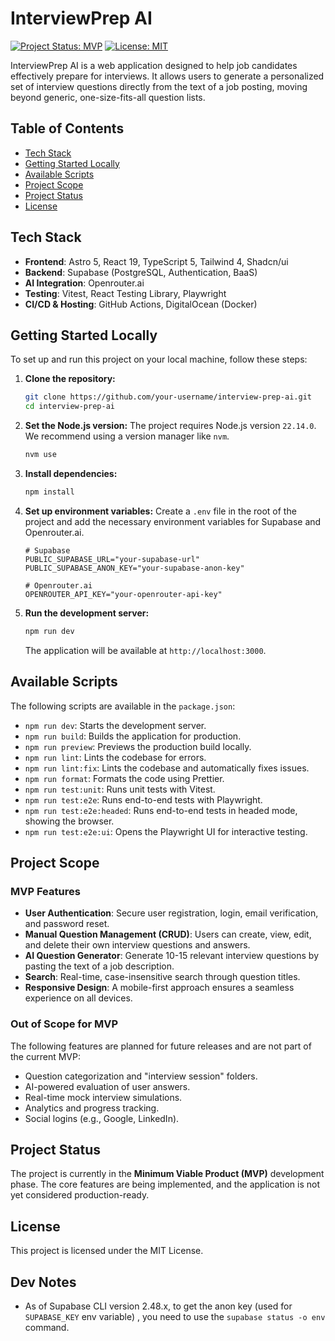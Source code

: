 # InterviewPrep AI

[![Project Status: MVP](https://img.shields.io/badge/status-MVP-green.svg)](https://shields.io/)
[![License: MIT](https://img.shields.io/badge/License-MIT-blue.svg)](https://opensource.org/licenses/MIT)

InterviewPrep AI is a web application designed to help job candidates effectively prepare for interviews. It allows users to generate a personalized set of interview questions directly from the text of a job posting, moving beyond generic, one-size-fits-all question lists.

## Table of Contents

- [Tech Stack](#tech-stack)
- [Getting Started Locally](#getting-started-locally)
- [Available Scripts](#available-scripts)
- [Project Scope](#project-scope)
- [Project Status](#project-status)
- [License](#license)

## Tech Stack

- **Frontend**: Astro 5, React 19, TypeScript 5, Tailwind 4, Shadcn/ui
- **Backend**: Supabase (PostgreSQL, Authentication, BaaS)
- **AI Integration**: Openrouter.ai
- **Testing**: Vitest, React Testing Library, Playwright
- **CI/CD & Hosting**: GitHub Actions, DigitalOcean (Docker)

## Getting Started Locally

To set up and run this project on your local machine, follow these steps:

1.  **Clone the repository:**
    ```bash
    git clone https://github.com/your-username/interview-prep-ai.git
    cd interview-prep-ai
    ```

2.  **Set the Node.js version:**
    The project requires Node.js version `22.14.0`. We recommend using a version manager like `nvm`.
    ```bash
    nvm use
    ```

3.  **Install dependencies:**
    ```bash
    npm install
    ```

4.  **Set up environment variables:**
    Create a `.env` file in the root of the project and add the necessary environment variables for Supabase and Openrouter.ai.
    ```env
    # Supabase
    PUBLIC_SUPABASE_URL="your-supabase-url"
    PUBLIC_SUPABASE_ANON_KEY="your-supabase-anon-key"

    # Openrouter.ai
    OPENROUTER_API_KEY="your-openrouter-api-key"
    ```

5.  **Run the development server:**
    ```bash
    npm run dev
    ```
    The application will be available at `http://localhost:3000`.

## Available Scripts

The following scripts are available in the `package.json`:

- `npm run dev`: Starts the development server.
- `npm run build`: Builds the application for production.
- `npm run preview`: Previews the production build locally.
- `npm run lint`: Lints the codebase for errors.
- `npm run lint:fix`: Lints the codebase and automatically fixes issues.
- `npm run format`: Formats the code using Prettier.
- `npm run test:unit`: Runs unit tests with Vitest.
- `npm run test:e2e`: Runs end-to-end tests with Playwright.
- `npm run test:e2e:headed`: Runs end-to-end tests in headed mode, showing the browser.
- `npm run test:e2e:ui`: Opens the Playwright UI for interactive testing.

## Project Scope

### MVP Features

- **User Authentication**: Secure user registration, login, email verification, and password reset.
- **Manual Question Management (CRUD)**: Users can create, view, edit, and delete their own interview questions and answers.
- **AI Question Generator**: Generate 10-15 relevant interview questions by pasting the text of a job description.
- **Search**: Real-time, case-insensitive search through question titles.
- **Responsive Design**: A mobile-first approach ensures a seamless experience on all devices.

### Out of Scope for MVP

The following features are planned for future releases and are not part of the current MVP:

- Question categorization and "interview session" folders.
- AI-powered evaluation of user answers.
- Real-time mock interview simulations.
- Analytics and progress tracking.
- Social logins (e.g., Google, LinkedIn).

## Project Status

The project is currently in the **Minimum Viable Product (MVP)** development phase. The core features are being implemented, and the application is not yet considered production-ready.

## License

This project is licensed under the MIT License.

## Dev Notes

- As of Supabase CLI version 2.48.x, to get the anon key (used for `SUPABASE_KEY` env variable) , you need to use the `supabase status -o env` command.
